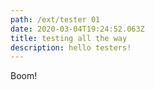 ```yaml
---
path: /ext/tester 01
date: 2020-03-04T19:24:52.063Z
title: testing all the way
description: hello testers!
---
```

Boom!
